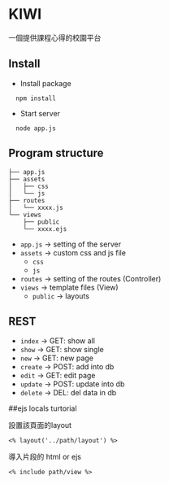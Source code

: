 # KIWI

一個提供課程心得的校園平台

## Install

- Install package
```
  npm install
```

- Start server
```
  node app.js
```

## Program structure

```
├── app.js
├── assets
│   ├── css
│   └── js
├── routes   
│   └── xxxx.js  
└── views
    ├── public
    └── xxxx.ejs
```

- `app.js` -> setting of the server
- `assets` -> custom css and js file
  - `css`
  - `js` 
- `routes` -> setting of the routes (Controller)
- `views` -> template files (View)
  - `public` -> layouts

## REST

- `index` -> GET: show all
- `show` -> GET: show single
- `new` -> GET: new page
- `create` -> POST: add into db
- `edit` -> GET: edit page
- `update` -> POST: update into db
- `delete` -> DEL: del data in db

##ejs locals turtorial

設置該頁面的layout

`<% layout('../path/layout') %>`

導入片段的 html or ejs

`<% include path/view %>`
